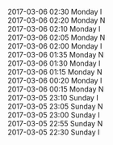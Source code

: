2017-03-06 02:30 Monday  I  
2017-03-06 02:20 Monday  N  
2017-03-06 02:10 Monday  I  
2017-03-06 02:05 Monday  N  
2017-03-06 02:00 Monday  I  
2017-03-06 01:35 Monday  N  
2017-03-06 01:30 Monday  I  
2017-03-06 01:15 Monday  N  
2017-03-06 00:20 Monday  I  
2017-03-06 00:15 Monday  N  
2017-03-05 23:10 Sunday  I  
2017-03-05 23:05 Sunday  N  
2017-03-05 23:00 Sunday  I  
2017-03-05 22:55 Sunday  N  
2017-03-05 22:30 Sunday  I  
